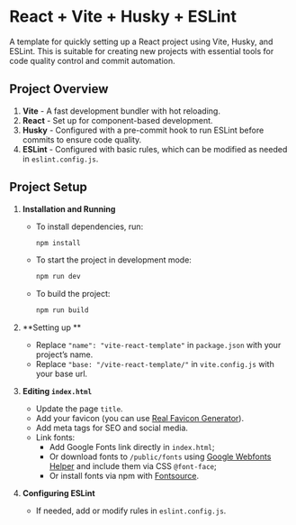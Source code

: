 # React + Vite + Husky + ESLint

A template for quickly setting up a React project using Vite, Husky, and ESLint. This is suitable for creating new projects with essential tools for code quality control and commit automation.

## Project Overview

1. **Vite** - A fast development bundler with hot reloading.
2. **React** - Set up for component-based development.
3. **Husky** - Configured with a pre-commit hook to run ESLint before commits to ensure code quality.
4. **ESLint** - Configured with basic rules, which can be modified as needed in `eslint.config.js`.

## Project Setup

1. **Installation and Running**

   - To install dependencies, run:
     ```bash
     npm install
     ```
   - To start the project in development mode:
     ```bash
     npm run dev
     ```
   - To build the project:
     ```bash
     npm run build
     ```

2. **Setting up **

   - Replace `"name": "vite-react-template"` in `package.json` with your project’s name.
   - Replace `"base: "/vite-react-template/"` in `vite.config.js` with your base url.

3. **Editing `index.html`**

   - Update the page `title`.
   - Add your favicon (you can use [Real Favicon Generator](https://realfavicongenerator.net/)).
   - Add meta tags for SEO and social media.
   - Link fonts:
     - Add Google Fonts link directly in `index.html`;
     - Or download fonts to `/public/fonts` using [Google Webfonts Helper](https://gwfh.mranftl.com/fonts/roboto?subsets=latin) and include them via CSS `@font-face`;
     - Or install fonts via npm with [Fontsource](https://fontsource.org/).

4. **Configuring ESLint**
   - If needed, add or modify rules in `eslint.config.js`.
